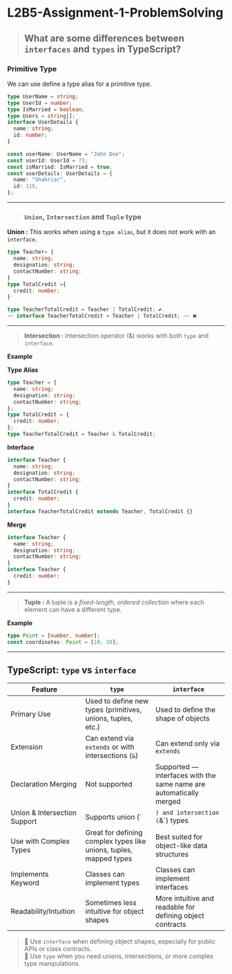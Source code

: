 # L2B5-Assignment-1-ProblemSolving

> ## **What are some differences between `interfaces` and `types` in TypeScript?**

### Primitive Type

We can use define a type alias for a primitive type.
```ts
type UserName = string;
type UserId = number;
type IsMarried = boolean;
type Users = string[];
interface UserDetails {
  name: string;
  id: number;
}

const userName: UserName = "John Doe";
const userId: UserId = 73;
const isMarried: IsMarried = true;
const userDetails: UserDetails = {
  name: "Shahriar",
  id: 118,
};
```

---

> ### `Union`, `Intersection` and `Tuple` type
>
**Union :**
This works when using a `type alias`, but it does not work with an `interface`.

```ts
type Teacher= {
  name: string;
  designation: string;
  contactNumber: string;
}
type TotalCredit ={
  credit: number;
}

type TeacherTotalCredit = Teacher | TotalCredit; ✔
~~ interface TeacherTotalCredit = Teacher | TotalCredit; ~~ ❌
```

---

> **Intersection :** Intersection operator (&) works with both `type` and `interface`.

**Example**

**Type Alias**

```ts
type Teacher = {
  name: string;
  designation: string;
  contactNumber: string;
};
type TotalCredit = {
  credit: number;
};
type TeacherTotalCredit = Teacher & TotalCredit;
```

**Interface**

```ts
interface Teacher {
  name: string;
  designation: string;
  contactNumber: string;
}
interface TotalCredit {
  credit: number;
}
interface TeacherTotalCredit extends Teacher, TotalCredit {}
```

**Merge**

```ts
interface Teacher {
  name: string;
  designation: string;
  contactNumber: string;
}
interface Teacher {
  credit: number;
}
```

---

> **Tuple :** A tuple is a _fixed-length_, _ordered collection_ where each element can have a different type.

**Example**

```ts
type Point = [number, number];
const coordinates: Point = [10, 20];
```
---
## TypeScript: `type` vs `interface`

| Feature                      | `type`                                                                 | `interface`                                                        |
|------------------------------|------------------------------------------------------------------------|----------------------------------------------------------------------|
| Primary Use                  | Used to define new types (primitives, unions, tuples, etc.)            | Used to define the shape of objects                                 |
| Extension                    | Can extend via `extends` or with intersections (`&`)                   | Can extend only via `extends`                                       |
| Declaration Merging          | Not supported                                                          | Supported — interfaces with the same name are automatically merged  |
| Union & Intersection Support | Supports union (`|`) and intersection (`&`) types                      | Does not support union types directly                               |
| Use with Complex Types       | Great for defining complex types like unions, tuples, mapped types     | Best suited for object-like data structures                         |
| Implements Keyword           | Classes can implement types                                            | Classes can implement interfaces                                    |
| Readability/Intuition        | Sometimes less intuitive for object shapes                             | More intuitive and readable for defining object contracts           |

> 🔹 Use `interface` when defining object shapes, especially for public APIs or class contracts.  
> 🔸 Use `type` when you need unions, intersections, or more complex type manipulations.
